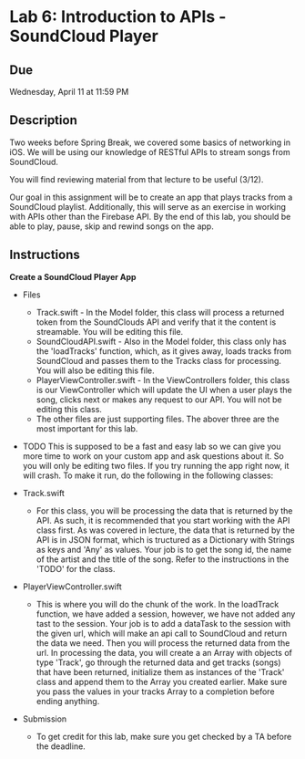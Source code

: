 # Lab 6: Introduction to APIs - SoundCloud Player

## Due
Wednesday, April 11 at 11:59 PM

## Description
Two weeks before Spring Break, we covered some basics of networking in iOS. We will be using our
knowledge of RESTful APIs to stream songs from SoundCloud. 

You will find reviewing material from that lecture to be useful (3/12).

Our goal in this assignment will be to create an app that plays tracks from a
SoundCloud playlist. Additionally, this will serve as an exercise in working with APIs other than the Firebase API. By
the end of this lab, you should be able to play, pause, skip and rewind songs on the app.

## Instructions
**Create a SoundCloud Player App**

* Files
  * Track.swift - In the Model folder, this class will process a returned token from the SoundClouds API and verify that 
    it the content is streamable. You will be editing this file.
  * SoundCloudAPI.swift - Also in the Model folder, this class only has the 'loadTracks' function, which, as it gives away,
    loads tracks from SoundCloud and passes them to the Tracks class for processing.  You will also be editing this file.
  * PlayerViewController.swift - In the ViewControllers folder, this class is our ViewController which will update the UI 
    when a user plays the song, clicks next or makes any request to our API. You will not be editing this class.
  * The other files are just supporting files. The abover three are the most important for this lab.

* TODO
  This is supposed to be a fast and easy lab so we can give you more time to work on your custom app and ask questions about it.
  So you will only be editing two files. If you try running the app right now, it will crash. To make it run, do the following 
  in the following classes:
 * Track.swift 
   * For this class, you will be processing the data that is returned by the API. As such, it is recommended that you start
      working with the API class first. As was covered in lecture, the data that is returned by the API is in JSON format, which
      is tructured as a Dictionary with Strings as keys and 'Any' as values. Your job is to get the song id, the name of the artist 
      and the title of the song. Refer to the instructions in the 'TODO' for the class. 
 * PlayerViewController.swift
   * This is where you will do the chunk of the work. In the loadTrack function, we have added a session, however, we have not 
      added any tast to the session. Your job is to add a dataTask to the session with the given url, which will make an api call
      to SoundCloud and return the data we need. Then you will process the returned data from the url. In processing the data, you 
      will create a an Array with objects of type 'Track', go through the returned data and get tracks (songs) that have been returned,
      initialize them as instances of the 'Track' class and append them to the Array you created earlier. Make sure you pass the values
      in your tracks Array to a completion before ending anything.

* Submission
  * To get credit for this lab, make sure you get checked by a TA before the deadline.
  
